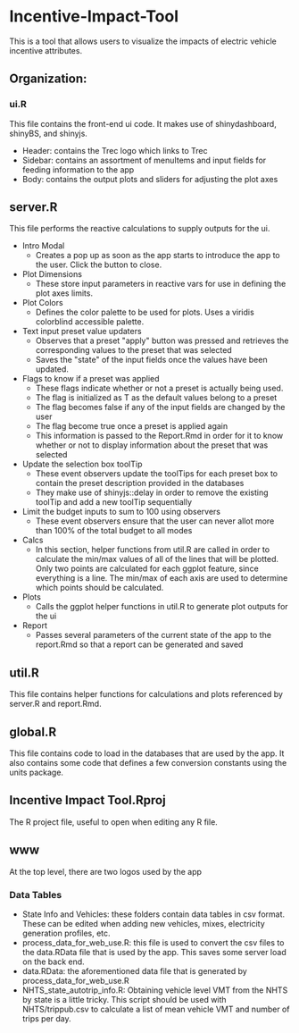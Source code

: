 # Incentive-Impact-Tool
This is a tool that allows users to visualize the impacts of electric vehicle incentive attributes.

## Organization:

### ui.R
This file contains the front-end ui code. It makes use of shinydashboard, shinyBS, and shinyjs.
* Header: contains the Trec logo which links to Trec
* Sidebar: contains an assortment of menuItems and input fields for feeding information to the app
* Body: contains the output plots and sliders for adjusting the plot axes

## server.R
This file performs the reactive calculations to supply outputs for the ui.
* Intro Modal
  - Creates a pop up as soon as the app starts to introduce the app to the user. Click the button to close.
* Plot Dimensions
  - These store input parameters in reactive vars for use in defining the plot axes limits.
* Plot Colors
  - Defines the color palette to be used for plots. Uses a viridis colorblind accessible palette.
* Text input preset value updaters
  - Observes that a preset "apply" button was pressed and retrieves the corresponding values to the preset that was selected
  - Saves the "state" of the input fields once the values have been updated.
* Flags to know if a preset was applied
  - These flags indicate whether or not a preset is actually being used.
  - The flag is initialized as T as the default values belong to a preset
  - The flag becomes false if any of the input fields are changed by the user
  - The flag become true once a preset is applied again
  - This information is passed to the Report.Rmd in order for it to know whether or not to display information about the preset that was selected
* Update the selection box toolTip
  - These event observers update the toolTips for each preset box to contain the preset description provided in the databases
  - They make use of shinyjs::delay in order to remove the existing toolTip and add a new toolTip sequentially
* Limit the budget inputs to sum to 100 using observers
  - These event observers ensure that the user can never allot more than 100% of the total budget to all modes
* Calcs
  - In this section, helper functions from util.R are called in order to calculate the min/max values of all of the lines that will be plotted. Only two points are calculated for each ggplot feature, since everything is a line. The min/max of each axis are used to determine which points should be calculated.
* Plots
  - Calls the ggplot helper functions in util.R to generate plot outputs for the ui
* Report
  - Passes several parameters of the current state of the app to the report.Rmd so that a report can be generated and saved

## util.R
This file contains helper functions for calculations and plots referenced by server.R and report.Rmd.

## global.R
This file contains code to load in the databases that are used by the app. It also contains some code that defines a few conversion constants using the units package.

## Incentive Impact Tool.Rproj
The R project file, useful to open when editing any R file.

## www
At the top level, there are two logos used by the app

### Data Tables
* State Info and Vehicles: these folders contain data tables in csv format. These can be edited when adding new vehicles, mixes, electricity generation profiles, etc.
* process_data_for_web_use.R: this file is used to convert the csv files to the data.RData file that is used by the app. This saves some server load on the back end.
* data.RData: the aforementioned data file that is generated by process_data_for_web_use.R
* NHTS_state_autotrip_info.R: Obtaining vehicle level VMT from the NHTS by state is a little tricky. This script should be used with NHTS/trippub.csv to calculate a list of mean vehicle VMT and number of trips per day.
